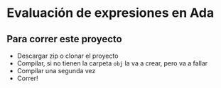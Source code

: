 # Evaluación de expresiones en Ada

## Para correr este proyecto

* Descargar zip o clonar el proyecto
* Compilar, si no tienen la carpeta `obj` la va a crear, pero va a fallar
* Compilar una segunda vez
* Correr!

